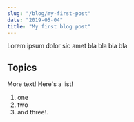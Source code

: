 ```yaml
---
slug: "/blog/my-first-post"
date: "2019-05-04"
title: "My first blog post"
---
```


Lorem ipsum dolor sic amet bla bla bla bla

## Topics

More text! Here's a list!

1. one
2. two
3. and three!.